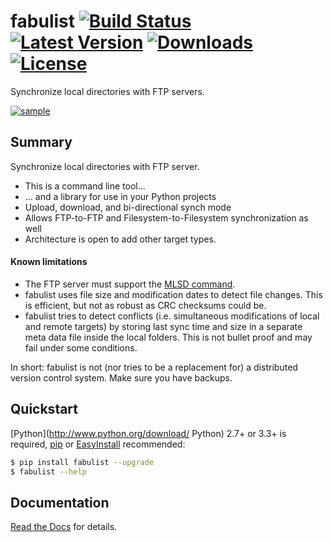 # fabulist [![Build Status](https://travis-ci.org/mar10/fabulist.png?branch=master)](https://travis-ci.org/mar10/fabulist) [![Latest Version](https://img.shields.io/pypi/v/fabulist.svg)](https://pypi.python.org/pypi/fabulist/) [![Downloads](https://img.shields.io/pypi/dm/fabulist.svg)](https://pypi.python.org/pypi/fabulist/) [![License](https://img.shields.io/pypi/l/fabulist.svg)](https://pypi.python.org/pypi/fabulist/)

Synchronize local directories with FTP servers.

[ ![sample](teaser.png?raw=true) ](https://github.com/mar10/fabulist "Live demo")

## Summary

Synchronize local directories with FTP server.

  * This is a command line tool...
  * ... and a library for use in your Python projects
  * Upload, download, and bi-directional synch mode
  * Allows FTP-to-FTP and Filesystem-to-Filesystem synchronization as well
  * Architecture is open to add other target types.

#### Known limitations

  * The FTP server must support the [MLSD command](http://tools.ietf.org/html/rfc3659).
  * fabulist uses file size and modification dates to detect file changes.
    This is efficient, but not as robust as CRC checksums could be.
  * fabulist tries to detect conflicts (i.e. simultaneous modifications of 
    local and remote targets) by storing last sync time and size in a separate
    meta data file inside the local folders. This is not bullet proof and may
    fail under some conditions.

In short: fabulist is not (nor tries to be a replacement for) a distributed 
version control system. Make sure you have backups.


## Quickstart

[Python](http://www.python.org/download/ Python) 2.7+ or 3.3+ is required,
[pip](http://www.pip-installer.org/) or
[EasyInstall](http://pypi.python.org/pypi/setuptools#using-setuptools-and-easyinstall)
recommended:

```bash
$ pip install fabulist --upgrade
$ fabulist --help
```


## Documentation

[Read the Docs](http://fabulist.readthedocs.io/) for details.
